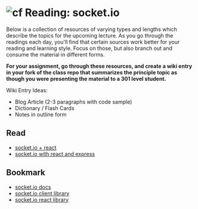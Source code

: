 ![cf](http://i.imgur.com/7v5ASc8.png) Reading: socket.io
========================================================

Below is a collection of resources of varying types and lengths which describe the topics for the upcoming lecture.  As you go through the readings each day, you'll find that certain sources work better for your reading and learning style. Focus on those, but also branch out and consume the material in different forms.

**For your assignment, go through these resources, and create a wiki entry in your fork of the class repo that summarizes the principle topic as though you were presenting the material to a 301 level student.**

Wiki Entry Ideas:
* Blog Article (2-3 paragraphs with code sample)
* Dictionary / Flash Cards
* Notes in outline form

## Read
* [socket.io + react](https://medium.com/dailyjs/combining-react-with-socket-io-for-real-time-goodness-d26168429a34)
* [socket.io with react and express](https://www.valentinog.com/blog/socket-io-node-js-react/)

## Bookmark
* [socket.io docs](https://socket.io/)
* [socket.io client library](https://www.npmjs.com/package/socket.io-client)
* [socket.io react library](https://www.npmjs.com/package/socket.io-react)



